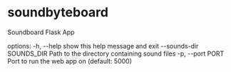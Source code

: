 # soundbyteboard

Soundboard Flask App

options:
  -h, --help            show this help message and exit
  --sounds-dir SOUNDS_DIR
                        Path to the directory containing sound files
  -p, --port PORT       Port to run the web app on (default: 5000)